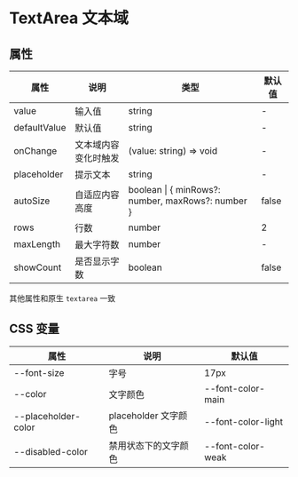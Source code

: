 # TextArea 文本域

<code src="./demos/index.tsx"></code>

## 属性

| 属性         | 说明                 | 类型                                              | 默认值 |
| ------------ | -------------------- | ------------------------------------------------- | ------ |
| value        | 输入值               | string                                            | -      |
| defaultValue | 默认值               | string                                            | -      |
| onChange     | 文本域内容变化时触发 | (value: string) => void                           | -      |
| placeholder  | 提示文本             | string                                            | -      |
| autoSize     | 自适应内容高度       | boolean \| { minRows?: number, maxRows?: number } | false  |
| rows         | 行数                 | number                                            | 2      |
| maxLength    | 最大字符数           | number                                            | -      |
| showCount    | 是否显示字数         | boolean                                           | false  |

其他属性和原生 `textarea` 一致

## CSS 变量

| 属性                | 说明                 | 默认值             |
| ------------------- | -------------------- | ------------------ |
| --font-size         | 字号                 | 17px               |
| --color             | 文字颜色             | --font-color-main  |
| --placeholder-color | placeholder 文字颜色 | --font-color-light |
| --disabled-color    | 禁用状态下的文字颜色 | --font-color-weak  |
